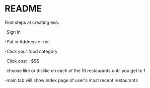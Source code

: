# README

First steps at creating eso.

-Sign in

-Put in Address or not

-Click your food category

-Click cost $-$\$\$\$

-choose like or dislike on each of the 10 restaurants until you get to 1

-main tab will show index page of user's most recent restaurants
